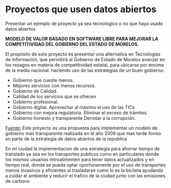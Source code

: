 # Proyectos que usen datos abiertos
Presentar un ejemplo de proyecto ya sea tecnológico o no que haya usado datos abiertos

**MODELO DE VALOR BASADO EN
SOFTWARE LIBRE PARA MEJORAR LA
COMPETITIVIDAD DEL GOBIERNO DEL
ESTADO DE MORELOS.**

El propósito de este proyecto es presentar una alternativa en Tecnologías de Información, que
permitirá al Gobierno de Estado de Morelos avanzar en los rezagos en materia de
competitividad estatal, para ubicarse por encima de la media nacional.
haciendo uso de las estrategias de un buen gobierno:

* Gobierno que cueste menos.
* Mejores servicios con menos recursos.
* Gobierno de Calidad.
* Calidad de los servicios que se ofrecen
* Gobierno profesional.
* Gobierno digital. Aprovechar al máximo el uso de las TICs
* Gobierno con mejora regulatoria. Eliminar el exceso de trámites.
* Gobierno honesto y transparente Derrotar a la corrupción.

[Fuente:](https://infotec.repositorioinstitucional.mx/jspui/bitstream/1027/235/1/Modelo%20de%20valor%20Software%20Libre%20Morelos%20version%20final.pdf)
Este proyecto es una propuesta para implementar un modelo de gobierno mas transparente realizada en el año 2009
que mas tarde formo en parte de la estrategia de datos abiertos de la republica

En mi ciudad la implementacion de una estrategia para ahorrar tiempo de translado ya sea en los transportes publicos como en particulares donde los mismos usuarios retroalimenten para tener datos actualizados y en tiempo real, donde se pueda optar oportunamente por el uso de transportes menos invasivos y eficientes al trasladarse como lo es la bicileta ayudando a cuidar el ambiente y reducir el trafico de la ciudad junto con las emisiones de carbono
